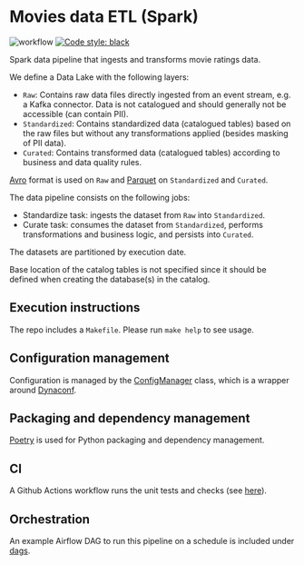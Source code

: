 # Movies data ETL (Spark)
![workflow](https://github.com/guidok91/spark-movies-etl/actions/workflows/python-app.yml/badge.svg)
[![Code style: black](https://img.shields.io/badge/code%20style-black-000000.svg)](https://github.com/psf/black)

Spark data pipeline that ingests and transforms movie ratings data.

We define a Data Lake with the following layers:
- `Raw`: Contains raw data files directly ingested from an event stream, e.g. a Kafka connector. Data is not catalogued and should generally not be accessible (can contain PII).
- `Standardized`: Contains standardized data (catalogued tables) based on the raw files but without any transformations applied (besides masking of PII data).
- `Curated`: Contains transformed data (catalogued tables) according to business and data quality rules.

[Avro](https://avro.apache.org/) format is used on `Raw` and [Parquet](https://parquet.apache.org/) on `Standardized` and `Curated`.

The data pipeline consists on the following jobs:
 - Standardize task: ingests the dataset from `Raw` into `Standardized`.
 - Curate task: consumes the dataset from `Standardized`, performs transformations and business logic, and persists into `Curated`.

The datasets are partitioned by execution date.

Base location of the catalog tables is not specified since it should be defined when creating the database(s) in the catalog.

## Execution instructions
The repo includes a `Makefile`. Please run `make help` to see usage.

## Configuration management
Configuration is managed by the [ConfigManager](spark_movies_etl/config/config_manager.py) class, which is a wrapper around [Dynaconf](https://www.dynaconf.com/).

## Packaging and dependency management
[Poetry](https://python-poetry.org/) is used for Python packaging and dependency management.

## CI
A Github Actions workflow runs the unit tests and checks (see [here](https://github.com/guidok91/spark-movies-etl/actions)).

## Orchestration
An example Airflow DAG to run this pipeline on a schedule is included under [dags](dags/movie_ratings.py).
